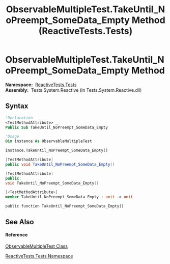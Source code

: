﻿---
title: ObservableMultipleTest.TakeUntil_NoPreempt_SomeData_Empty Method  (ReactiveTests.Tests)
TOCTitle: TakeUntil_NoPreempt_SomeData_Empty Method
ms:assetid: M:ReactiveTests.Tests.ObservableMultipleTest.TakeUntil_NoPreempt_SomeData_Empty
ms:mtpsurl: https://msdn.microsoft.com/en-us/library/reactivetests.tests.observablemultipletest.takeuntil_nopreempt_somedata_empty(v=VS.103)
ms:contentKeyID: 36621087
ms.date: 06/28/2011
mtps_version: v=VS.103
f1_keywords:
- ReactiveTests.Tests.ObservableMultipleTest.TakeUntil_NoPreempt_SomeData_Empty
dev_langs:
- CSharp
- JScript
- VB
- FSharp
- c++
---

# ObservableMultipleTest.TakeUntil\_NoPreempt\_SomeData\_Empty Method

**Namespace:**  [ReactiveTests.Tests](hh289046\(v=vs.103\).md)  
**Assembly:**  Tests.System.Reactive (in Tests.System.Reactive.dll)

## Syntax

``` vb
'Declaration
<TestMethodAttribute> _
Public Sub TakeUntil_NoPreempt_SomeData_Empty
```

``` vb
'Usage
Dim instance As ObservableMultipleTest

instance.TakeUntil_NoPreempt_SomeData_Empty()
```

``` csharp
[TestMethodAttribute]
public void TakeUntil_NoPreempt_SomeData_Empty()
```

``` c++
[TestMethodAttribute]
public:
void TakeUntil_NoPreempt_SomeData_Empty()
```

``` fsharp
[<TestMethodAttribute>]
member TakeUntil_NoPreempt_SomeData_Empty : unit -> unit 
```

``` jscript
public function TakeUntil_NoPreempt_SomeData_Empty()
```

## See Also

#### Reference

[ObservableMultipleTest Class](hh303586\(v=vs.103\).md)

[ReactiveTests.Tests Namespace](hh289046\(v=vs.103\).md)

